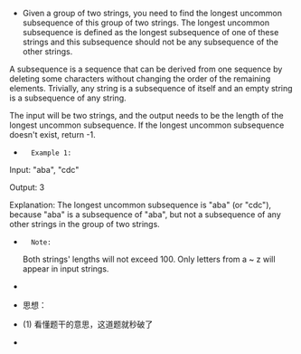 * Given a group of two strings, you need to find the longest uncommon subsequence of this group of two strings. The longest uncommon subsequence is defined as the longest subsequence of one of these strings and this subsequence should not be any subsequence of the other strings.

 A subsequence is a sequence that can be derived from one sequence by deleting some characters without changing the order of the remaining elements. Trivially, any string is a subsequence of itself and an empty string is a subsequence of any string.

 The input will be two strings, and the output needs to be the length of the longest uncommon subsequence. If the longest uncommon subsequence doesn't exist, return -1.

 *       Example 1:
 
  Input: "aba", "cdc"
 
  Output: 3
 
  Explanation: The longest uncommon subsequence is "aba" (or "cdc"),
   because "aba" is a subsequence of "aba",
   but not a subsequence of any other strings in the group of two strings.
 
*       Note:

  Both strings' lengths will not exceed 100.
  Only letters from a ~ z will appear in input strings.


 
* 
* 思想：

* (1) 看懂题干的意思，这道题就秒破了
* 
